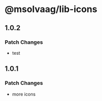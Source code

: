 # @msolvaag/lib-icons

## 1.0.2

### Patch Changes

- test

## 1.0.1

### Patch Changes

- more icons
